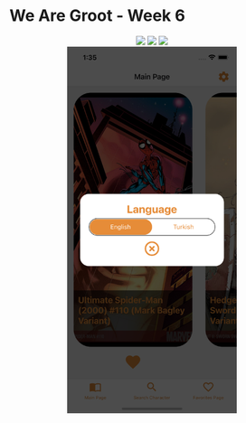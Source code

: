 <h1>We Are Groot - Week 6</h1>
<p align="center">
  <img src="https://media.giphy.com/media/tS2m5Vbv8p8InKoovx/giphy.gif">
  <img src="https://media.giphy.com/media/Jw55mpWQ66IAaQZZfU/giphy.gif">
  <img src="https://media.giphy.com/media/41MHJCiDGpTtTZolzN/giphy.gif">
  <br/>
  <img src="https://github.com/patika-128-react-native-bootcamp/week_6-we-are-groot/blob/master/ss/Simulator%20Screen%20Shot%20-%20iPhone%2013%20-%202021-12-30%20at%2001.35.16.png" width="300">
</p>
